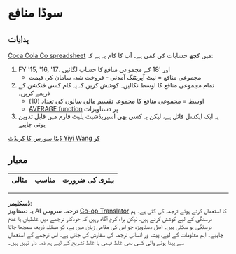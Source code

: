 <!--
CO_OP_TRANSLATOR_METADATA:
{
  "original_hash": "f824bfdb8b12d33293913f76f5c787c5",
  "translation_date": "2025-08-27T08:41:42+00:00",
  "source_file": "2-Working-With-Data/06-non-relational/assignment.md",
  "language_code": "ur"
}
-->
# سوڈا منافع

## ہدایات

[Coca Cola Co spreadsheet](../../../../2-Working-With-Data/06-non-relational/CocaColaCo.xlsx) میں کچھ حسابات کی کمی ہے۔ آپ کا کام یہ ہے کہ:

1. FY '15, '16, '17، اور '18 کے مجموعی منافع کا حساب لگائیں
    - مجموعی منافع = نیٹ آپریٹنگ آمدنی - فروخت شدہ سامان کی قیمت
1. تمام مجموعی منافع کا اوسط نکالیں۔ کوشش کریں کہ یہ کام کسی فنکشن کے ذریعے کریں۔
    - اوسط = مجموعی منافع کا مجموعہ تقسیم مالی سالوں کی تعداد (10)
    - [AVERAGE function](https://support.microsoft.com/en-us/office/average-function-047bac88-d466-426c-a32b-8f33eb960cf6) پر دستاویزات
1. یہ ایک ایکسل فائل ہے، لیکن یہ کسی بھی اسپریڈشیٹ پلیٹ فارم میں قابل تدوین ہونی چاہیے

[ڈیٹا سورس کا کریڈٹ Yiyi Wang کو](https://www.kaggle.com/yiyiwang0826/cocacola-excel)

## معیار

مثالی | مناسب | بہتری کی ضرورت
--- | --- | --- |

---

**ڈسکلیمر**:  
یہ دستاویز AI ترجمہ سروس [Co-op Translator](https://github.com/Azure/co-op-translator) کا استعمال کرتے ہوئے ترجمہ کی گئی ہے۔ ہم درستگی کے لیے کوشش کرتے ہیں، لیکن براہ کرم آگاہ رہیں کہ خودکار ترجمے میں غلطیاں یا عدم درستگی ہو سکتی ہیں۔ اصل دستاویز، جو اس کی مقامی زبان میں ہے، کو مستند ذریعہ سمجھا جانا چاہیے۔ اہم معلومات کے لیے، پیشہ ور انسانی ترجمہ کی سفارش کی جاتی ہے۔ اس ترجمے کے استعمال سے پیدا ہونے والی کسی بھی غلط فہمی یا غلط تشریح کے لیے ہم ذمہ دار نہیں ہیں۔